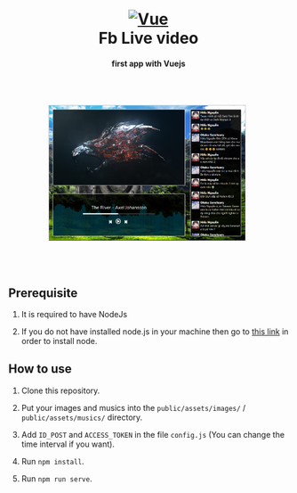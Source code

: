 <h1 align="center">
  <br>
  <a href="https://github.com/Nagai-Nano/live-video">
  <img src="https://upload.wikimedia.org/wikipedia/commons/c/ce/Vue.svg" alt="Vue" width="150"></a>
  <br>
  Fb Live video
  <br>
</h1>

<h4 align="center">
  first app with Vuejs
</h4>

<br>
<br>

<p align="center">
<img src="screenshot.png" width="70%" style="margin-right:5px; border: 1px solid #ccc;" />
</p>

<br>
<br>

## Prerequisite

1. It is required to have NodeJs

2. If you do not have installed node.js in your machine then go to [this link](https://nodejs.org/en/download/) in order to install node.

## How to use

1. Clone this repository.

2. Put your images and musics into the `public/assets/images/` / `public/assets/musics/` directory.

3. Add `ID_POST` and `ACCESS_TOKEN` in the file `config.js` \(You can change the time interval if you want\).

4. Run `npm install`.

5. Run `npm run serve`.